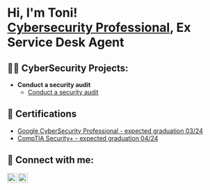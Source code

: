 <h1>Hi, I'm Toni! <br/><a href="https://www.linkedin.com/in/tonit0dorov/">Cybersecurity Professional</a>, <a >Ex Service Desk Agent</a></h1>

<h2>👨‍💻 CyberSecurity Projects:</h2>

- <b>Conduct a security audit </b>
  - [Conduct a security audit ](https://github.com/ToniT0dorov/Conduct_a_security_audit)


<h2>📜 Certifications</h2>

- [Google CyberSecurity Professional - expected graduation 03/24](https://www.youtube.com/watch?v=a83ASGn_V_s)
- [CompTIA Security+ -  expected graduation 04/24](https://www.comptia.org/certifications/security)


<h2> 🤳 Connect with me:</h2>

[<img align="left" alt="TonyT0dorov | LinkedIn" width="22px" src="https://cdn.jsdelivr.net/npm/simple-icons@v3/icons/linkedin.svg" />][linkedin]
[<img align="left" alt="tony.todorov.bg | Instagram" width="22px" src="https://cdn.jsdelivr.net/npm/simple-icons@v3/icons/instagram.svg" />][instagram]


[instagram]: https://www.instagram.com/tony.todorov.bg/
[linkedin]: https://linkedin.com/in/tonit0dorov

